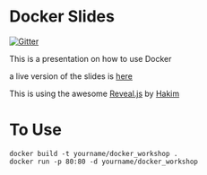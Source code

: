 Docker Slides
=============

[![Gitter](https://badges.gitter.im/Join%20Chat.svg)](https://gitter.im/dfedde/docker_workshop?utm_source=badge&utm_medium=badge&utm_campaign=pr-badge&utm_content=badge)

This is a presentation on how to use Docker

a live version of the slides is [here](http://docker_workshop.fedde.us)

This is using the awesome [Reveal.js](https://github.com/hakimel/reveal.js) by [Hakim]( http://hakim.se/ )

To Use
======

    docker build -t yourname/docker_workshop .
    docker run -p 80:80 -d yourname/docker_workshop
